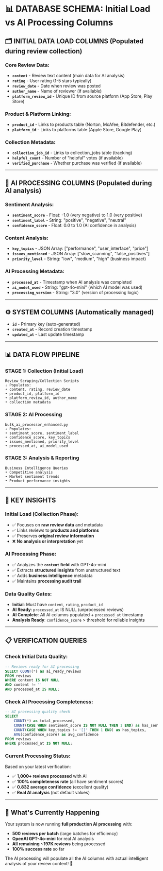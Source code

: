 # 📊 DATABASE SCHEMA: Initial Load vs AI Processing Columns

## 🗂️ **INITIAL DATA LOAD COLUMNS** (Populated during review collection)

### **Core Review Data:**
- **`content`** - Review text content (main data for AI analysis)
- **`rating`** - User rating (1-5 stars typically) 
- **`review_date`** - Date when review was posted
- **`author_name`** - Name of reviewer (if available)
- **`platform_review_id`** - Unique ID from source platform (App Store, Play Store)

### **Product & Platform Linking:**
- **`product_id`** - Links to products table (Norton, McAfee, Bitdefender, etc.)
- **`platform_id`** - Links to platforms table (Apple Store, Google Play)

### **Collection Metadata:**
- **`collection_job_id`** - Links to collection_jobs table (tracking)
- **`helpful_count`** - Number of "helpful" votes (if available)
- **`verified_purchase`** - Whether purchase was verified (if available)

---

## 🤖 **AI PROCESSING COLUMNS** (Populated during AI analysis)

### **Sentiment Analysis:**
- **`sentiment_score`** - Float: -1.0 (very negative) to 1.0 (very positive)
- **`sentiment_label`** - String: "positive", "negative", "neutral"
- **`confidence_score`** - Float: 0.0 to 1.0 (AI confidence in analysis)

### **Content Analysis:**
- **`key_topics`** - JSON Array: ["performance", "user_interface", "price"]
- **`issues_mentioned`** - JSON Array: ["slow_scanning", "false_positives"]
- **`priority_level`** - String: "low", "medium", "high" (business impact)

### **AI Processing Metadata:**
- **`processed_at`** - Timestamp when AI analysis was completed
- **`ai_model_used`** - String: "gpt-4o-mini" (which AI model was used)
- **`processing_version`** - String: "3.0" (version of processing logic)

---

## ⚙️ **SYSTEM COLUMNS** (Automatically managed)
- **`id`** - Primary key (auto-generated)
- **`created_at`** - Record creation timestamp  
- **`updated_at`** - Last update timestamp

---

## 📊 **DATA FLOW PIPELINE**

### **STAGE 1: Collection (Initial Load)**
```
Review Scraping/Collection Scripts
↓ Populates:
• content, rating, review_date
• product_id, platform_id  
• platform_review_id, author_name
• collection metadata
```

### **STAGE 2: AI Processing** 
```
bulk_ai_processor_enhanced.py
↓ Populates:
• sentiment_score, sentiment_label
• confidence_score, key_topics
• issues_mentioned, priority_level  
• processed_at, ai_model_used
```

### **STAGE 3: Analysis & Reporting**
```
Business Intelligence Queries
• Competitive analysis
• Market sentiment trends
• Product performance insights
```

---

## 🎯 **KEY INSIGHTS**

### **Initial Load (Collection Phase):**
- ✅ Focuses on **raw review data** and metadata
- ✅ Links reviews to **products and platforms**
- ✅ Preserves **original review information**
- ❌ **No analysis or interpretation** yet

### **AI Processing Phase:**
- ✅ Analyzes the **`content` field** with GPT-4o-mini
- ✅ Extracts **structured insights** from unstructured text
- ✅ Adds **business intelligence** metadata
- ✅ Maintains **processing audit trail**

### **Data Quality Gates:**
- **Initial**: Must have `content`, `rating`, `product_id`
- **AI Ready**: `processed_at` IS NULL (unprocessed reviews)
- **AI Complete**: All AI columns populated + `processed_at` timestamp
- **Analysis Ready**: `confidence_score` > threshold for reliable insights

---

## 📋 **VERIFICATION QUERIES**

### **Check Initial Data Quality:**
```sql
-- Reviews ready for AI processing
SELECT COUNT(*) as ai_ready_reviews
FROM reviews 
WHERE content IS NOT NULL 
AND content != ''
AND processed_at IS NULL;
```

### **Check AI Processing Completeness:**
```sql
-- AI processing quality check
SELECT 
    COUNT(*) as total_processed,
    COUNT(CASE WHEN sentiment_score IS NOT NULL THEN 1 END) as has_sentiment,
    COUNT(CASE WHEN key_topics != '[]' THEN 1 END) as has_topics,
    AVG(confidence_score) as avg_confidence
FROM reviews 
WHERE processed_at IS NOT NULL;
```

### **Current Processing Status:**
Based on your latest verification:
- ✅ **1,000+ reviews processed** with AI
- ✅ **100% completeness rate** (all have sentiment scores)
- ✅ **0.832 average confidence** (excellent quality)
- ✅ **Real AI analysis** (not default values)

---

## 🚀 **What's Currently Happening**

Your system is now running **full production AI processing** with:
- **500 reviews per batch** (large batches for efficiency)
- **OpenAI GPT-4o-mini** for real AI analysis
- **All remaining ~197K reviews** being processed
- **100% success rate** so far

The AI processing will populate all the AI columns with actual intelligent analysis of your review content! 🎉
